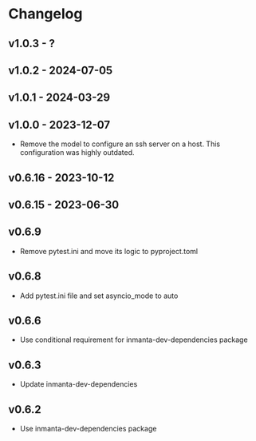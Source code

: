 # Changelog

## v1.0.3 - ?


## v1.0.2 - 2024-07-05


## v1.0.1 - 2024-03-29


## v1.0.0 - 2023-12-07

- Remove the model to configure an ssh server on a host. This configuration was highly outdated.

## v0.6.16 - 2023-10-12

## v0.6.15 - 2023-06-30

## v0.6.9

- Remove pytest.ini and move its logic to pyproject.toml

## v0.6.8

- Add pytest.ini file and set asyncio_mode to auto

## v0.6.6

- Use conditional requirement for inmanta-dev-dependencies package

## v0.6.3

- Update inmanta-dev-dependencies

## v0.6.2

- Use inmanta-dev-dependencies package

